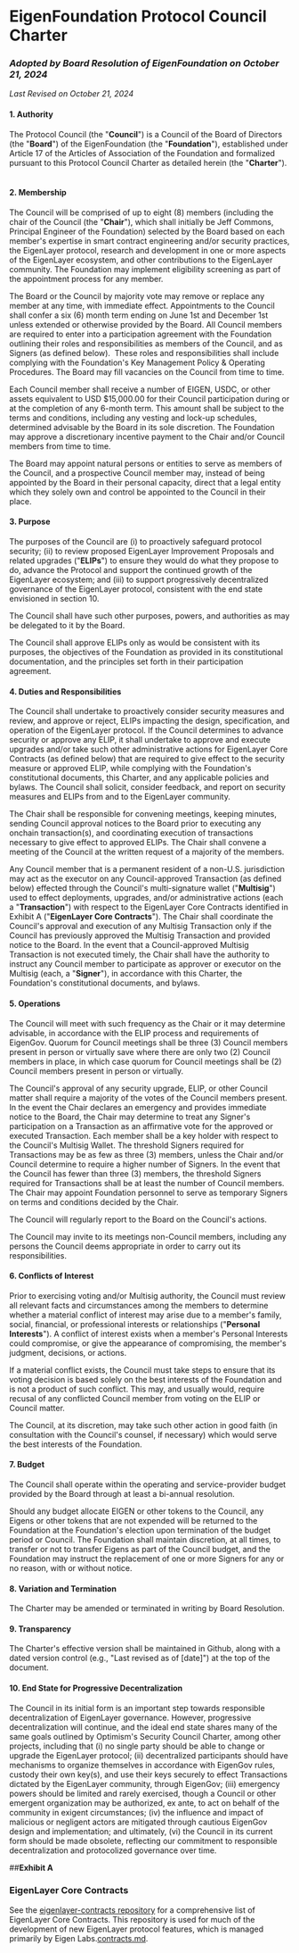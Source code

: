 # **EigenFoundation Protocol Council Charter**

### *Adopted by Board Resolution of EigenFoundation on October 21, 2024*

*Last Revised on October 21, 2024*
#### **1. Authority**

The Protocol Council (the \"**Council**\") is a Council of the Board of
Directors (the "**Board**\") of the EigenFoundation (the
\"**Foundation**\"), established under Article 17 of the Articles of
Association of the Foundation and formalized pursuant to this Protocol
Council Charter as detailed herein (the \"**Charter**\").   

#### **2. Membership**

The Council will be comprised of up to eight (8) members (including the
chair of the Council (the \"**Chair**\"), which shall initially be Jeff
Commons, Principal Engineer of the Foundation) selected by the Board
based on each member's expertise in smart contract engineering and/or
security practices, the EigenLayer protocol, research and development in
one or more aspects of the EigenLayer ecosystem, and other contributions
to the EigenLayer community. The Foundation may implement eligibility
screening as part of the appointment process for any member.

The Board or the Council by majority vote may remove or replace any
member at any time, with immediate effect. Appointments to the Council
shall confer a six (6) month term ending on June 1st and December 1st
unless extended or otherwise provided by the Board. All Council members
are required to enter into a participation agreement with the Foundation
outlining their roles and responsibilities as members of the Council,
and as Signers (as defined below).  These roles and responsibilities
shall include complying with the Foundation's Key Management Policy &
Operating Procedures. The Board may fill vacancies on the Council from
time to time.  

Each Council member shall receive a number of EIGEN, USDC, or other
assets equivalent to USD \$15,000.00 for their Council participation
during or at the completion of any 6-month term. This amount shall be
subject to the terms and conditions, including any vesting and lock-up
schedules, determined advisable by the Board in its sole discretion. The
Foundation may approve a discretionary incentive payment to the Chair
and/or Council members from time to time.  

The Board may appoint natural persons or entities to serve as members of
the Council, and a prospective Council member may, instead of being
appointed by the Board in their personal capacity, direct that a legal
entity which they solely own and control be appointed to the Council in
their place.  

#### **3. Purpose**

The purposes of the Council are (i) to proactively safeguard protocol
security; (ii) to review proposed EigenLayer Improvement Proposals and
related upgrades ("**ELIPs**") to ensure they would do what they propose
to do, advance the Protocol and support the continued growth of the
EigenLayer ecosystem; and (iii) to support progressively decentralized
governance of the EigenLayer protocol, consistent with the end state
envisioned in section 10.

The Council shall have such other purposes, powers, and authorities as
may be delegated to it by the Board. 

The Council shall approve ELIPs only as would be consistent with its
purposes, the objectives of the Foundation as provided in its
constitutional documentation, and the principles set forth in their
participation agreement.   

#### **4. Duties and Responsibilities**

The Council shall undertake to proactively consider security measures
and review, and approve or reject, ELIPs impacting the design,
specification, and operation of the EigenLayer protocol. If the Council
determines to advance security or approve any ELIP, it shall undertake
to approve and execute upgrades and/or take such other administrative
actions for EigenLayer Core Contracts (as defined below) that are
required to give effect to the security measure or approved ELIP, while
complying with the Foundation\'s constitutional documents, this Charter,
and any applicable policies and bylaws. The Council shall solicit,
consider feedback, and report on security measures and ELIPs from and to
the EigenLayer community.

The Chair shall be responsible for convening meetings, keeping minutes,
sending Council approval notices to the Board prior to executing any
onchain transaction(s), and coordinating execution of transactions
necessary to give effect to approved ELIPs. The Chair shall convene a
meeting of the Council at the written request of a majority of the
members.

Any Council member that is a permanent resident of a non-U.S.
jurisdiction may act as the executor on any Council-approved Transaction
(as defined below) effected through the Council's multi-signature wallet
("**Multisig**") used to effect deployments, upgrades, and/or
administrative actions (each a "**Transaction**") with respect to the
EigenLayer Core Contracts identified in Exhibit A ("**EigenLayer Core
Contracts**"). The Chair shall coordinate the Council's approval and
execution of any Multisig Transaction only if the Council has previously
approved the Multisig Transaction and provided notice to the Board. In
the event that a Council-approved Multisig Transaction is not executed
timely, the Chair shall have the authority to instruct any Council
member to participate as approver or executor on the Multisig (each, a
"**Signer**"), in accordance with this Charter, the Foundation's
constitutional documents, and bylaws.

#### **5. Operations**

The Council will meet with such frequency as the Chair or it may
determine advisable, in accordance with the ELIP process and
requirements of EigenGov. Quorum for Council meetings shall be three (3)
Council members present in person or virtually save where there are only
two (2) Council members in place, in which case quorum for Council
meetings shall be (2) Council members present in person or virtually.

The Council's approval of any security upgrade, ELIP, or other Council
matter shall require a majority of the votes of the Council members
present. In the event the Chair declares an emergency and provides
immediate notice to the Board, the Chair may determine to treat any
Signer's participation on a Transaction as an affirmative vote for the
approved or executed Transaction. Each member shall be a key holder with
respect to the Council's Multisig Wallet. The threshold Signers required
for Transactions may be as few as three (3) members, unless the Chair
and/or Council determine to require a higher number of Signers. In the
event that the Council has fewer than three (3) members, the threshold
Signers required for Transactions shall be at least the number of
Council members. The Chair may appoint Foundation personnel to serve as
temporary Signers on terms and conditions decided by the Chair.   

The Council will regularly report to the Board on the Council's
actions.  

The Council may invite to its meetings non-Council members, including
any persons the Council deems appropriate in order to carry out its
responsibilities.  

#### **6. Conflicts of Interest**

Prior to exercising voting and/or Multisig authority, the Council must
review all relevant facts and circumstances among the members to
determine whether a material conflict of interest may arise due to a
member's family, social, financial, or professional interests
or relationships ("**Personal Interests**"). A conflict of interest
exists when a member's Personal Interests could compromise, or give the
appearance of compromising, the member's judgment, decisions, or
actions.

If a material conflict exists, the Council must take steps to ensure
that its voting decision is based solely on the best interests of the
Foundation and is not a product of such conflict. This may, and usually
would, require recusal of any conflicted Council member from voting on
the ELIP or Council matter.  

The Council, at its discretion, may take such other action in good faith
(in consultation with the Council\'s counsel, if necessary) which would
serve the best interests of the Foundation. 

#### **7. Budget**

The Council shall operate within the operating and service-provider
budget provided by the Board through at least a bi-annual resolution.

Should any budget allocate EIGEN or other tokens to the Council, any
Eigens or other tokens that are not expended will be returned to the
Foundation at the Foundation's election upon termination of the budget
period or Council. The Foundation shall maintain discretion, at all
times, to transfer or not to transfer Eigens as part of the Council
budget, and the Foundation may instruct the replacement of one or more
Signers for any or no reason, with or without notice.  

#### **8. Variation and Termination**

The Charter may be amended or terminated in writing by Board Resolution.

#### **9. Transparency**

The Charter's effective version shall be maintained in Github, along
with a dated version control (e.g., "Last revised as of \[date\]") at
the top of the document.

#### **10. End State for Progressive Decentralization**

The Council in its initial form is an important step towards responsible
decentralization of EigenLayer governance. However, progressive
decentralization will continue, and the ideal end state shares many of
the same goals outlined by Optimism's Security Council Charter, among
other projects, including that (i) no single party should be able to
change or upgrade the EigenLayer protocol; (ii) decentralized
participants should have mechanisms to organize themselves in accordance
with EigenGov rules, custody their own key(s), and use their keys
securely to effect Transactions dictated by the EigenLayer community,
through EigenGov; (iii) emergency powers should be limited and rarely
exercised, though a Council or other emergent organization may be
authorized, ex ante, to act on behalf of the community in exigent
circumstances; (iv) the influence and impact of malicious or negligent
actors are mitigated through cautious EigenGov design and
implementation; and ultimately, (vi) the Council in its current form
should be made obsolete, reflecting our commitment to responsible
decentralization and protocolized governance over time.

##**Exhibit A**

### **EigenLayer Core Contracts**

See the [eigenlayer-contracts repository](https://github.com/Layr-Labs/eigenlayer-contracts/blob/dev/README.md#deployments) for a comprehensive list of EigenLayer Core Contracts. This repository is used for much of the development of new EigenLayer protocol features, which is managed primarily by Eigen Labs.[contracts.md](/contracts.md). 
